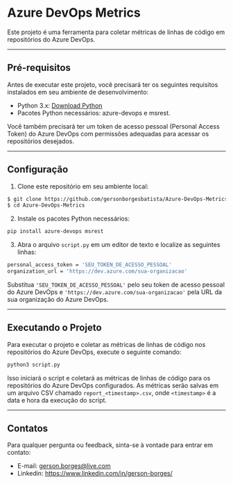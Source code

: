 # Azure DevOps Metrics

Este projeto é uma ferramenta para coletar métricas de linhas de código em repositórios do Azure DevOps.

***

## Pré-requisitos

Antes de executar este projeto, você precisará ter os seguintes requisitos instalados em seu ambiente de desenvolvimento:

- Python 3.x: [Download Python](https://www.python.org/downloads/)
- Pacotes Python necessários: azure-devops e msrest.

Você também precisará ter um token de acesso pessoal (Personal Access Token) do Azure DevOps com permissões adequadas para acessar os repositórios desejados.

***

## Configuração

1. Clone este repositório em seu ambiente local:

```bash
$ git clone https://github.com/gersonborgesbatista/Azure-DevOps-Metrics.git
$ cd Azure-DevOps-Metrics
```
2. Instale os pacotes Python necessários:

```bash
pip install azure-devops msrest
```

3. Abra o arquivo `script.py` em um editor de texto e localize as seguintes linhas:

```bash
personal_access_token = 'SEU_TOKEN_DE_ACESSO_PESSOAL'
organization_url = 'https://dev.azure.com/sua-organizacao'
```

Substitua `'SEU_TOKEN_DE_ACESSO_PESSOAL'` pelo seu token de acesso pessoal do Azure DevOps e `'https://dev.azure.com/sua-organizacao'` pela URL da sua organização do Azure DevOps.

***

## Executando o Projeto

Para executar o projeto e coletar as métricas de linhas de código nos repositórios do Azure DevOps, execute o seguinte comando:

```bash
python3 script.py
```

Isso iniciará o script e coletará as métricas de linhas de código para os repositórios do Azure DevOps configurados. As métricas serão salvas em um arquivo CSV chamado `report_<timestamp>.csv`, onde `<timestamp>` é a data e hora da execução do script.

***

## Contatos

Para qualquer pergunta ou feedback, sinta-se à vontade para entrar em contato:

* E-mail: gerson.borges@live.com
* Linkedin: https://www.linkedin.com/in/gerson-borges/

